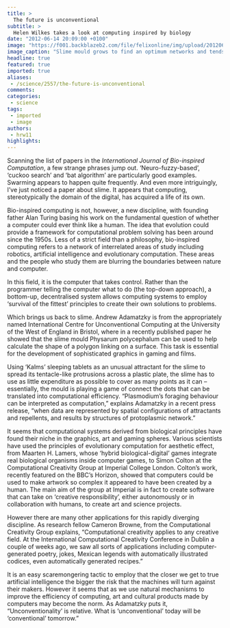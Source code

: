 ```yaml
---
title: >
  The future is unconventional
subtitle: >
  Helen Wilkes takes a look at computing inspired by biology
date: "2012-06-14 20:09:00 +0100"
image: "https://f001.backblazeb2.com/file/felixonline/img/upload/201206142108-ams111-science1.jpg"
image_caption: "Slime mould grows to find an optimum networks and tends to mirror transport networks"
headline: true
featured: true
imported: true
aliases:
 - /science/2557/the-future-is-unconventional
comments:
categories:
 - science
tags:
 - imported
 - image
authors:
 - hrw11
highlights:
---
```


Scanning the list of papers in the _International Journal of Bio-inspired Computation_, a few strange phrases jump out. ‘Neuro-fuzzy-based’, ‘cuckoo search’ and ‘bat algorithm’ are particularly good examples. Swarming appears to happen quite frequently. And even more intriguingly, I’ve just noticed a paper about slime. It appears that computing, stereotypically the domain of the digital, has acquired a life of its own.

Bio-inspired computing is not, however, a new discipline, with founding father Alan Turing basing his work on the fundamental question of whether a computer could ever think like a human. The idea that evolution could provide a framework for computational problem solving has been around since the 1950s. Less of a strict field than a philosophy, bio-inspired computing refers to a network of interrelated areas of study including robotics, artificial intelligence and evolutionary computation. These areas and the people who study them are blurring the boundaries between nature and computer.

In this field, it is the computer that takes control. Rather than the programmer telling the computer what to do (the top-down approach), a bottom-up, decentralised system allows computing systems to employ ‘survival of the fittest’ principles to create their own solutions to problems.

Which brings us back to slime. Andrew Adamatzky is from the appropriately named International Centre for Unconventional Computing at the University of the West of England in Bristol, where in a recently published paper he showed that the slime mould Physarum polycephalum can be used to help calculate the shape of a polygon linking on a surface. This task is essential for the development of sophisticated graphics in gaming and films.

Using ‘Kalms’ sleeping tablets as an unusual attractant for the slime to spread its tentacle-like protrusions across a plastic plate, the slime has to use as little expenditure as possible to cover as many points as it can – essentially, the mould is playing a game of connect the dots that can be translated into computational efficiency. “Plasmodium’s foraging behaviour can be interpreted as computation,” explains Adamatzky in a recent press release, “when data are represented by spatial configurations of attractants and repellents, and results by structures of protoplasmic network.”

It seems that computational systems derived from biological principles have found their niche in the graphics, art and gaming spheres. Various scientists have used the principles of evolutionary computation for aesthetic effect, from Maarten H. Lamers, whose ‘hybrid biological-digital’ games integrate real biological organisms inside computer games, to Simon Colton at the Computational Creativity Group at Imperial College London. Colton’s work, recently featured on the BBC’s Horizon, showed that computers could be used to make artwork so complex it appeared to have been created by a human. The main aim of the group at Imperial is in fact to create software that can take on ‘creative responsibility’, either autonomously or in collaboration with humans, to create art and science projects.

However there are many other applications for this rapidly diverging discipline. As research fellow Cameron Browne, from the Computational Creativity Group explains, “Computational creativity applies to any creative field. At the International Computational Creativity Conference in Dublin a couple of weeks ago, we saw all sorts of applications including computer-generated poetry, jokes, Mexican legends with automatically illustrated codices, even automatically generated recipes.”

It is an easy scaremongering tactic to employ that the closer we get to true artificial intelligence the bigger the risk that the machines will turn against their makers. However it seems that as we use natural mechanisms to improve the efficiency of computing, art and cultural products made by computers may become the norm. As Adamatzky puts it, “Unconventionality’ is relative. What is ‘unconventional’ today will be ‘conventional’ tomorrow.”
